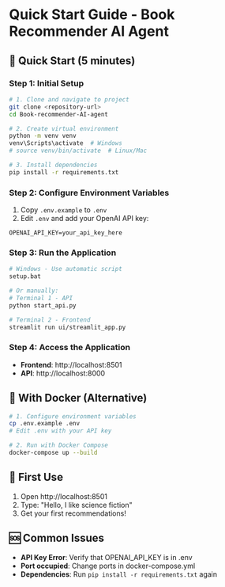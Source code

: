 # Quick Start Guide - Book Recommender AI Agent

## 🚀 Quick Start (5 minutes)

### Step 1: Initial Setup
```bash
# 1. Clone and navigate to project
git clone <repository-url>
cd Book-recommender-AI-agent

# 2. Create virtual environment
python -m venv venv
venv\Scripts\activate  # Windows
# source venv/bin/activate  # Linux/Mac

# 3. Install dependencies
pip install -r requirements.txt
```

### Step 2: Configure Environment Variables
1. Copy `.env.example` to `.env`
2. Edit `.env` and add your OpenAI API key:
```env
OPENAI_API_KEY=your_api_key_here
```

### Step 3: Run the Application
```bash
# Windows - Use automatic script
setup.bat

# Or manually:
# Terminal 1 - API
python start_api.py

# Terminal 2 - Frontend
streamlit run ui/streamlit_app.py
```

### Step 4: Access the Application
- **Frontend**: http://localhost:8501
- **API**: http://localhost:8000

## 🐳 With Docker (Alternative)
```bash
# 1. Configure environment variables
cp .env.example .env
# Edit .env with your API key

# 2. Run with Docker Compose
docker-compose up --build
```

## 💬 First Use
1. Open http://localhost:8501
2. Type: "Hello, I like science fiction"
3. Get your first recommendations!

## 🆘 Common Issues
- **API Key Error**: Verify that OPENAI_API_KEY is in .env
- **Port occupied**: Change ports in docker-compose.yml
- **Dependencies**: Run `pip install -r requirements.txt` again

